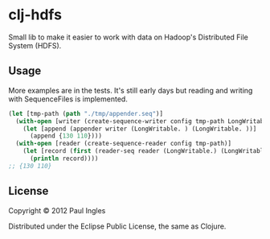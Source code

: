 # clj-hdfs

Small lib to make it easier to work with data on Hadoop's Distributed File System (HDFS).

## Usage

More examples are in the tests. It's still early days but reading and writing with SequenceFiles is implemented.

```clj
(let [tmp-path (path "./tmp/appender.seq")]
  (with-open [writer (create-sequence-writer config tmp-path LongWritable LongWritable)]
    (let [append (appender writer (LongWritable. ) (LongWritable. ))]
      (append {130 110})))
  (with-open [reader (create-sequence-reader config tmp-path)]
    (let [record (first (reader-seq reader (LongWritable.) (LongWritable.)))]
      (println record))))
;; {130 110}
```

## License

Copyright &copy; 2012 Paul Ingles

Distributed under the Eclipse Public License, the same as Clojure.
